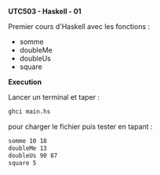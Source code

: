 **UTC503 - Haskell - 01**

Premier cours d'Haskell avec les fonctions :
- somme
- doubleMe
- doubleUs
- square

**Execution**

Lancer un terminal et taper :

```bash
ghci main.hs
```

pour charger le fichier puis tester en tapant :

```bash
somme 10 18
doubleMe 13
doubleUs 90 87
square 5
```


